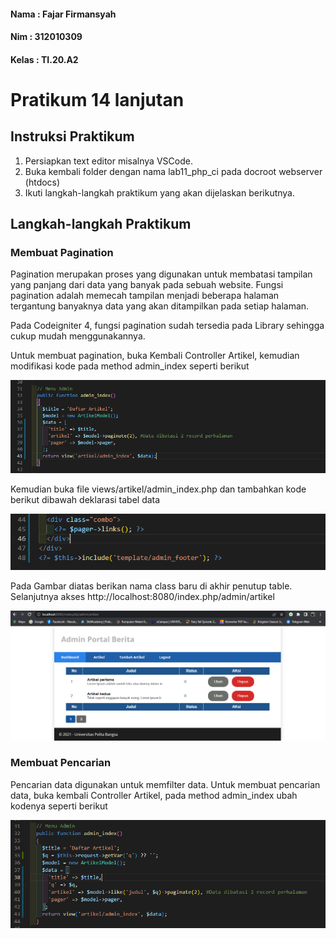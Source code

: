 #### Nama   : Fajar Firmansyah
#### Nim    : 312010309
#### Kelas  : TI.20.A2


# Pratikum 14 lanjutan

## Instruksi Praktikum

1. Persiapkan text editor misalnya VSCode.
2. Buka kembali folder dengan nama lab11_php_ci pada docroot webserver (htdocs)
3. Ikuti langkah-langkah praktikum yang akan dijelaskan berikutnya.

## Langkah-langkah Praktikum

### Membuat Pagination

Pagination merupakan proses yang digunakan untuk membatasi tampilan yang panjang
dari data yang banyak pada sebuah website. Fungsi pagination adalah memecah
tampilan menjadi beberapa halaman tergantung banyaknya data yang akan ditampilkan
pada setiap halaman.

Pada Codeigniter 4, fungsi pagination sudah tersedia pada Library sehingga cukup
mudah menggunakannya.

Untuk membuat pagination, buka Kembali Controller Artikel, kemudian modifikasi
kode pada method admin_index seperti berikut

![1.png](img/1.png)

Kemudian buka file views/artikel/admin_index.php dan tambahkan kode berikut
dibawah deklarasi tabel data

![2.png](img/2.png)

Pada Gambar diatas berikan nama class baru di akhir penutup table. Selanjutnya akses http://localhost:8080/index.php/admin/artikel

![3.png](img/3.png)

### Membuat Pencarian

Pencarian data digunakan untuk memfilter data.
Untuk membuat pencarian data, buka kembali Controller Artikel, pada method
admin_index ubah kodenya seperti berikut

![4.png](img/4.png)
